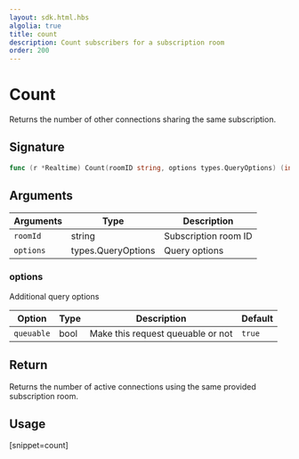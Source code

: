 ```yaml
---
layout: sdk.html.hbs
algolia: true
title: count
description: Count subscribers for a subscription room
order: 200
---
```


# Count

Returns the number of other connections sharing the same subscription.

## Signature

```go
func (r *Realtime) Count(roomID string, options types.QueryOptions) (int, error)
```

## Arguments

| Arguments    | Type    | Description |
|--------------|---------|-------------|
| ``roomId`` | string| Subscription room ID  |
| `options` | types.QueryOptions | Query options |

### **options**

Additional query options

| Option     | Type    | Description                       | Default |
| ---------- | ------- | --------------------------------- | ------- |
| `queuable` | bool | Make this request queuable or not | `true`  |

## Return

Returns the number of active connections using the same provided subscription room.

## Usage

[snippet=count]
